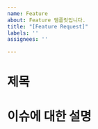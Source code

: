 ```yaml
---
name: Feature
about: Feature 템플릿입니다.
title: "[Feature Request]"
labels: ''
assignees: ''

---
```


# 제목


# 이슈에 대한 설명

